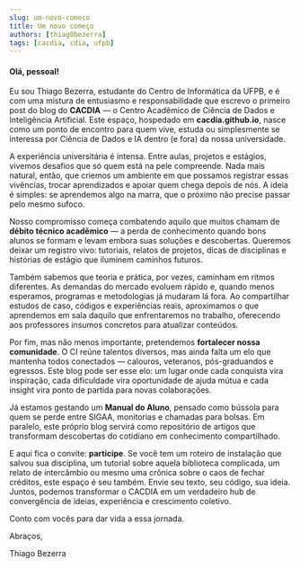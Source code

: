 ```yaml
---
slug: um-novo-comeco
title: Um novo começo
authors: [thiag0bezerra]
tags: [cacdia, cdia, ufpb]
---
```


#### Olá, pessoal!

Eu sou Thiago Bezerra, estudante do Centro de Informática da UFPB, e é com uma mistura de entusiasmo e responsabilidade que escrevo o primeiro post do blog do **CACDIA** — o Centro Acadêmico de Ciência de Dados e Inteligência Artificial. Este espaço, hospedado em **cacdia.github.io**, nasce como um ponto de encontro para quem vive, estuda ou simplesmente se interessa por Ciência de Dados e IA dentro (e fora) da nossa universidade.

A experiência universitária é intensa. Entre aulas, projetos e estágios, vivemos desafios que só quem está na pele compreende. Nada mais natural, então, que criemos um ambiente em que possamos registrar essas vivências, trocar aprendizados e apoiar quem chega depois de nós. A ideia é simples: se aprendemos algo na marra, que o próximo não precise passar pelo mesmo sufoco.

Nosso compromisso começa combatendo aquilo que muitos chamam de **débito técnico acadêmico** — a perda de conhecimento quando bons alunos se formam e levam embora suas soluções e descobertas. Queremos deixar um registro vivo: tutoriais, relatos de projetos, dicas de disciplinas e histórias de estágio que iluminem caminhos futuros.

Também sabemos que teoria e prática, por vezes, caminham em ritmos diferentes. As demandas do mercado evoluem rápido e, quando menos esperamos, programas e metodologias já mudaram lá fora. Ao compartilhar estudos de caso, códigos e experiências reais, aproximamos o que aprendemos em sala daquilo que enfrentaremos no trabalho, oferecendo aos professores insumos concretos para atualizar conteúdos.

Por fim, mas não menos importante, pretendemos **fortalecer nossa comunidade**. O CI reúne talentos diversos, mas ainda falta um elo que mantenha todos conectados — calouros, veteranos, pós-graduandos e egressos. Este blog pode ser esse elo: um lugar onde cada conquista vira inspiração, cada dificuldade vira oportunidade de ajuda mútua e cada insight vira ponto de partida para novas colaborações.

Já estamos gestando um **Manual do Aluno**, pensado como bússola para quem se perde entre SIGAA, monitorias e chamadas para bolsas. Em paralelo, este próprio blog servirá como repositório de artigos que transformam descobertas do cotidiano em conhecimento compartilhado.

E aqui fica o convite: **participe**. Se você tem um roteiro de instalação que salvou sua disciplina, um tutorial sobre aquela biblioteca complicada, um relato de intercâmbio ou mesmo uma crônica sobre o caos de fechar créditos, este espaço é seu também. Envie seu texto, seu código, sua ideia. Juntos, podemos transformar o CACDIA em um verdadeiro hub de convergência de ideias, experiência e crescimento coletivo.

Conto com vocês para dar vida a essa jornada.

Abraços,

Thiago Bezerra
